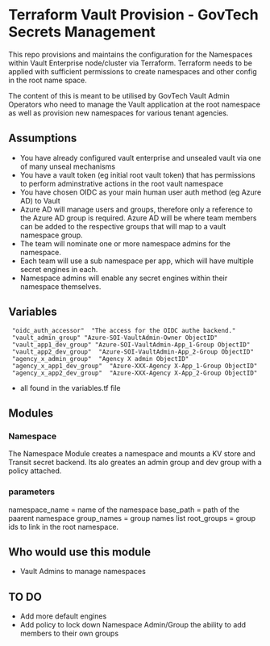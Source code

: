 # Terraform Vault Provision - GovTech Secrets Management

This repo provisions and maintains the configuration for the Namespaces within Vault Enterprise node/cluster via Terraform.
Terraform needs to be applied with sufficient permissions to create namespaces and other config in the root name space.

The content of this is meant to be utilised by GovTech Vault Admin Operators who need to manage the Vault application at the root namespace as well as provision
new namespaces for various tenant agencies. 

## Assumptions
- You have already configured vault enterprise and unsealed vault via one of many unseal mechanisms
- You have a vault token (eg initial root vault token) that has permissions to perform adminstrative actions in the root vault namespace
- You have chosen OIDC as your main human user auth method (eg Azure AD) to Vault
- Azure AD will manage users and groups, therefore only a reference to the Azure AD group is required. Azure AD will be where team members can be added to the respective groups that will map to a vault namespace group. 
- The team will nominate one or more namespace admins for the namespace. 
- Each team will use a sub namespace per app, which will have multiple secret engines in each.
- Namespace admins will enable any secret engines within their namespace themselves.


## Variables

```
 "oidc_auth_accessor"  "The access for the OIDC authe backend."
 "vault_admin_group" "Azure-SOI-VaultAdmin-Owner ObjectID"
 "vault_app1_dev_group" "Azure-SOI-VaultAdmin-App_1-Group ObjectID"
 "vault_app2_dev_group"  "Azure-SOI-VaultAdmin-App_2-Group ObjectID"
 "agency_x_admin_group"  "Agency X admin ObjectID"
 "agency_x_app1_dev_group"  "Azure-XXX-Agency X-App_1-Group ObjectID"
 "agency_x_app2_dev_group"  "Azure-XXX-Agency X-App_2-Group ObjectID"
 ```

 * all found in the variables.tf file

## Modules

### Namespace
The Namespace Module creates a namespace and mounts a KV store and Transit secret backend. 
Its alo greates an admin group and dev group with a policy attached.

### parameters

namespace_name = name of the namespace
base_path      = path of the paarent namespace
group_names = group names list
root_groups = group ids to link in the root namespace.

## Who would use this module
- Vault Admins to manage namespaces


## TO DO
- Add more default engines
- Add policy to lock down Namespace Admin/Group the ability to add members to their own groups
